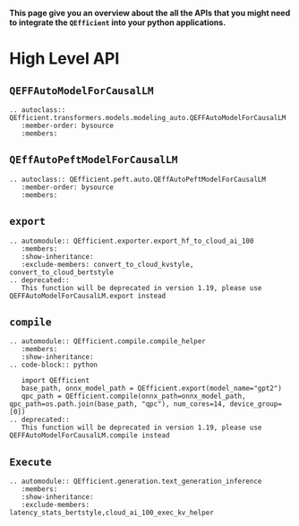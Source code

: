 **This page give you an overview about the all the APIs that you might need to integrate the `QEfficient` into your python applications.**

# High Level API

## `QEFFAutoModelForCausalLM`
```{eval-rst}
.. autoclass:: QEfficient.transformers.models.modeling_auto.QEFFAutoModelForCausalLM
   :member-order: bysource
   :members:
``` 

## `QEffAutoPeftModelForCausalLM`
```{eval-rst}
.. autoclass:: QEfficient.peft.auto.QEffAutoPeftModelForCausalLM
   :member-order: bysource
   :members:
```

## `export`
```{eval-rst}
.. automodule:: QEfficient.exporter.export_hf_to_cloud_ai_100
   :members:
   :show-inheritance:
   :exclude-members: convert_to_cloud_kvstyle, convert_to_cloud_bertstyle
.. deprecated::
   This function will be deprecated in version 1.19, please use QEFFAutoModelForCausalLM.export instead
```
## `compile`
```{eval-rst}
.. automodule:: QEfficient.compile.compile_helper
   :members:
   :show-inheritance:
.. code-block:: python

   import QEfficient
   base_path, onnx_model_path = QEfficient.export(model_name="gpt2")
   qpc_path = QEfficient.compile(onnx_path=onnx_model_path, qpc_path=os.path.join(base_path, "qpc"), num_cores=14, device_group=[0])
.. deprecated::
   This function will be deprecated in version 1.19, please use QEFFAutoModelForCausalLM.compile instead
```
## `Execute`
```{eval-rst}
.. automodule:: QEfficient.generation.text_generation_inference
   :members:
   :show-inheritance: 
   :exclude-members:  latency_stats_bertstyle,cloud_ai_100_exec_kv_helper
```